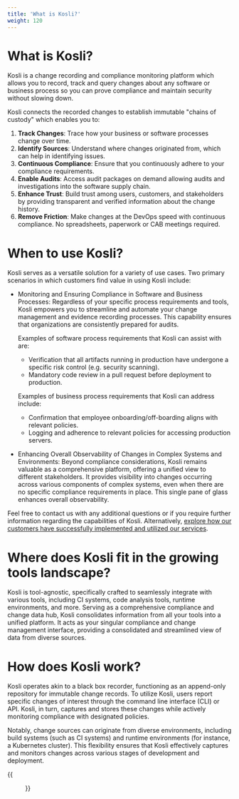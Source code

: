 ```yaml
---
title: 'What is Kosli?'
weight: 120
---
```

# What is Kosli?

Kosli is a change recording and compliance monitoring platform which allows you to record, track and query changes about any software or business process so you can prove compliance and maintain security without slowing down.

Kosli connects the recorded changes to establish immutable "chains of custody" which enables you to:

1. **Track Changes**: Trace how your business or software processes change over time.
2. **Identify Sources**: Understand where changes originated from, which can help in identifying issues.
3. **Continuous Compliance**: Ensure that you continuously adhere to your compliance requirements.
4. **Enable Audits**: Access audit packages on demand allowing audits and investigations into the software supply chain.
5. **Enhance Trust**: Build trust among users, customers, and stakeholders by providing transparent and verified information about the change history.
6. **Remove Friction**: Make changes at the DevOps speed with continuous compliance. No spreadsheets, paperwork or CAB meetings required.

# When to use Kosli?

Kosli serves as a versatile solution for a variety of use cases. Two primary scenarios in which customers find value in using Kosli include:

- Monitoring and Ensuring Compliance in Software and Business Processes:
  Regardless of your specific process requirements and tools, Kosli empowers you to streamline and automate your change management and evidence recording processes. This capability ensures that organizations are consistently prepared for audits.

  Examples of software process requirements that Kosli can assist with are:
  - Verification that all artifacts running in production have undergone a specific risk control (e.g. security scanning).
  - Mandatory code review in a pull request before deployment to production.
  
  Examples of business process requirements that Kosli can address include:
  - Confirmation that employee onboarding/off-boarding aligns with relevant policies.
  - Logging and adherence to relevant policies for accessing production servers.
  
- Enhancing Overall Observability of Changes in Complex Systems and Environments:
  Beyond compliance considerations, Kosli remains valuable as a comprehensive platform, offering a unified view to different stakeholders. It provides visibility into changes occurring across various components of complex systems, even when there are no specific compliance requirements in place. This single pane of glass enhances overall observability.

Feel free to contact us with any additional questions or if you require further information regarding the capabilities of Kosli. Alternatively, [explore how our customers have successfully implemented and utilized our services](https://www.kosli.com/case-studies/).

# Where does Kosli fit in the growing tools landscape?

Kosli is tool-agnostic, specifically crafted to seamlessly integrate with various tools, including CI systems, code analysis tools, runtime environments, and more. Serving as a comprehensive compliance and change data hub, Kosli consolidates information from all your tools into a unified platform. It acts as your singular compliance and change management interface, providing a consolidated and streamlined view of data from diverse sources.

# How does Kosli work?

Kosli operates akin to a black box recorder, functioning as an append-only repository for immutable change records. To utilize Kosli, users report specific changes of interest through the command line interface (CLI) or API. Kosli, in turn, captures and stores these changes while actively monitoring compliance with designated policies.

Notably, change sources can originate from diverse environments, including build systems (such as CI systems) and runtime environments (for instance, a Kubernetes cluster). This flexibility ensures that Kosli effectively captures and monitors changes across various stages of development and deployment.

{{<figure src="/images/kosli-overview-docs.jpg" alt="Kosli overview" width="1000">}}

